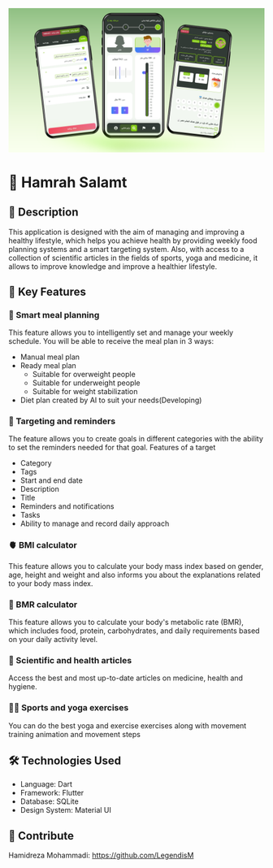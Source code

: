 ![Screens](hamrah_salamat_intro_design.png)

# 🌿 Hamrah Salamt


## 📝 Description
This application is designed with the aim of managing and improving a healthy lifestyle, which helps you achieve health by providing weekly food planning systems and a smart targeting system. Also, with access to a collection of scientific articles in the fields of sports, yoga and medicine, it allows to improve knowledge and improve a healthier lifestyle.


## 🔑 Key Features

### 🍴 Smart meal planning
This feature allows you to intelligently set and manage your weekly schedule.
You will be able to receive the meal plan in 3 ways:

- Manual meal plan
- Ready meal plan
  - Suitable for overweight people
  - Suitable for underweight people
  - Suitable for weight stabilization
- Diet plan created by AI to suit your needs(Developing)

### 🎯 Targeting and reminders
The feature allows you to create goals in different categories with the ability to set the reminders needed for that goal. 
Features of a target

- Category
- Tags
- Start and end date
- Description
- Title
- Reminders and notifications
- Tasks
- Ability to manage and record daily approach

### 🫀 BMI calculator
This feature allows you to calculate your body mass index based on gender, age, height and weight and also informs you about the explanations related to your body mass index.

### 🧬 BMR calculator
This feature allows you to calculate your body's metabolic rate (BMR), which includes food, protein, carbohydrates, and daily requirements based on your daily activity level.

### 📄 Scientific and health articles
Access the best and most up-to-date articles on medicine, health and hygiene.

### 🧘‍♂️ Sports and yoga exercises
You can do the best yoga and exercise exercises along with movement training animation and movement steps


## 🛠️ Technologies Used
 - Language: Dart
 - Framework: Flutter
 - Database: SQLite
 - Design System: Material UI 


 ## 🤝 Contribute
 Hamidreza Mohammadi: https://github.com/LegendisM